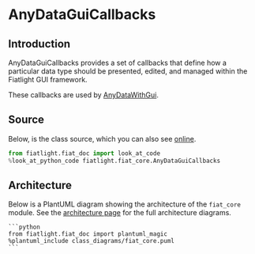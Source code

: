 AnyDataGuiCallbacks
===================

Introduction
------------

AnyDataGuiCallbacks provides a set of callbacks that define how a particular data type should be presented, edited, and managed within the Fiatlight GUI framework.

These callbacks are used by [AnyDataWithGui](api_any_data_with_gui).

Source
------

Below, is the class source, which you can also see [online](FL_GH_ROOT/fiat_core/any_data_gui_callbacks.py).

```python
from fiatlight.fiat_doc import look_at_code
%look_at_python_code fiatlight.fiat_core.AnyDataGuiCallbacks
```

Architecture
------------

Below is a PlantUML diagram showing the architecture of the `fiat_core` module.
See the [architecture page](api_architecture) for the full architecture diagrams.

    ```python
    from fiatlight.fiat_doc import plantuml_magic
    %plantuml_include class_diagrams/fiat_core.puml
    ```
